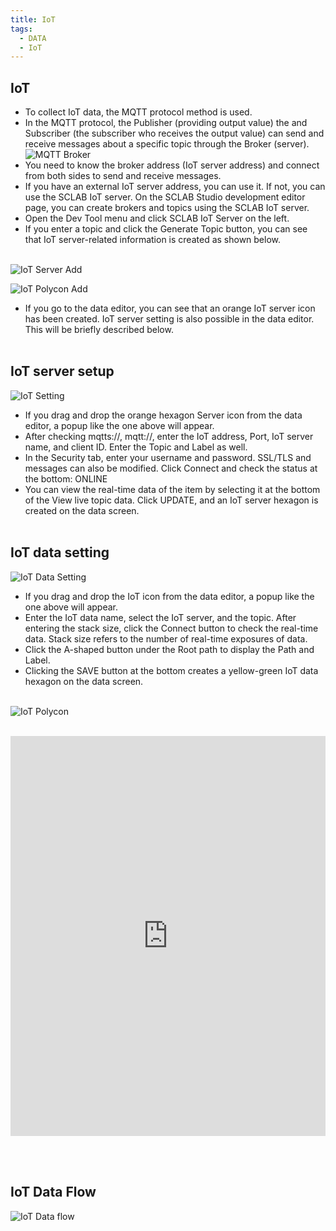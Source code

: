 ```yaml
---
title: IoT
tags:
  - DATA
  - IoT
---
```


## IoT
- To collect IoT data, the MQTT protocol method is used.
- In the MQTT protocol, the Publisher (providing output value) the and Subscriber (the subscriber who receives the output value) can send and receive messages about a specific topic through the Broker (server).
![MQTT Broker](./25.jpg)
- You need to know the broker address (IoT server address) and connect from both sides to send and receive messages.
- If you have an external IoT server address, you can use it. If not, you can use the SCLAB IoT server. On the SCLAB Studio development editor page, you can create brokers and topics using the SCLAB IoT server.
- Open the Dev Tool menu and click SCLAB IoT Server on the left.
- If you enter a topic and click the Generate Topic button, you can see that IoT server-related information is created as shown below.
<br/><br/>

![IoT Server Add](./26.png)

![IoT Polycon Add](./28.jpg)
- If you go to the data editor, you can see that an orange IoT server icon has been created. IoT server setting is also possible in the data editor. This will be briefly described below.
<br/><br/>

## IoT server setup
![IoT Setting](./27.png)
- If you drag and drop the orange hexagon Server icon from the data editor, a popup like the one above will appear.
- After checking mqtts://, mqtt://, enter the IoT address, Port, IoT server name, and client ID. Enter the Topic and Label as well.
- In the Security tab, enter your username and password. SSL/TLS and messages can also be modified. Click Connect and check the status at the bottom: ONLINE
- You can view the real-time data of the item by selecting it at the bottom of the View live topic data. Click UPDATE, and an IoT server hexagon is created on the data screen.
<br/><br/>

## IoT data setting

![IoT Data Setting](./29.png)
- If you drag and drop the IoT icon from the data editor, a popup like the one above will appear.
- Enter the IoT data name, select the IoT server, and the topic. After entering the stack size, click the Connect button to check the real-time data. Stack size refers to the number of real-time exposures of data.
- Click the A-shaped button under the Root path to display the Path and Label.
- Clicking the SAVE button at the bottom creates a yellow-green IoT data hexagon on the data screen.
<br/><br/>

![IoT Polycon](./30.jpg)
<br/><br/>

<iframe width="100%" height="640" src="https://www.youtube.com/embed/UslT5QqTucI" title="YouTube video player" frameborder="0" allow="accelerometer; autoplay; clipboard-write; encrypted-media; gyroscope; picture-in-picture; web-share" allowfullscreen></iframe>

<br/><br/>

## IoT Data Flow
![IoT Data flow](./MQTT.png)